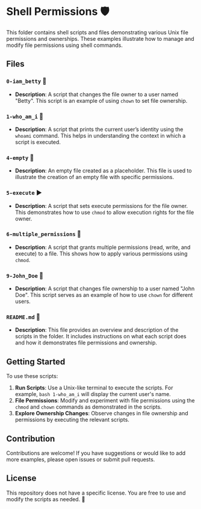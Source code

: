 # Shell Permissions 🛡️

This folder contains shell scripts and files demonstrating various Unix file permissions and ownerships. These examples illustrate how to manage and modify file permissions using shell commands.

## Files

### `0-iam_betty` 📝
- **Description**: A script that changes the file owner to a user named "Betty". This script is an example of using `chown` to set file ownership.

### `1-who_am_i` 👤
- **Description**: A script that prints the current user’s identity using the `whoami` command. This helps in understanding the context in which a script is executed.

### `4-empty` 📂
- **Description**: An empty file created as a placeholder. This file is used to illustrate the creation of an empty file with specific permissions.

### `5-execute` ▶️
- **Description**: A script that sets execute permissions for the file owner. This demonstrates how to use `chmod` to allow execution rights for the file owner.

### `6-multiple_permissions` 🔧
- **Description**: A script that grants multiple permissions (read, write, and execute) to a file. This shows how to apply various permissions using `chmod`.

### `9-John_Doe` 👤
- **Description**: A script that changes file ownership to a user named "John Doe". This script serves as an example of how to use `chown` for different users.

### `README.md` 📄
- **Description**: This file provides an overview and description of the scripts in the folder. It includes instructions on what each script does and how it demonstrates file permissions and ownership.

## Getting Started

To use these scripts:
1. **Run Scripts**: Use a Unix-like terminal to execute the scripts. For example, `bash 1-who_am_i` will display the current user's name.
2. **File Permissions**: Modify and experiment with file permissions using the `chmod` and `chown` commands as demonstrated in the scripts.
3. **Explore Ownership Changes**: Observe changes in file ownership and permissions by executing the relevant scripts.

## Contribution

Contributions are welcome! If you have suggestions or would like to add more examples, please open issues or submit pull requests.

## License

This repository does not have a specific license. You are free to use and modify the scripts as needed. 🚀

